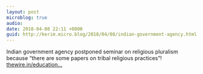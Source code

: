 ```yaml
---
layout: post
microblog: true
audio: 
date: 2018-04-08 22:11 +0800
guid: http://kerim.micro.blog/2018/04/08/indian-government-agency.html
---
```

Indian government agency postponed seminar on religious pluralism because “there are some papers on tribal religious practices”! [thewire.in/education...](http://thewire.in/education/objecting-to-papers-on-adivasi-religion-government-body-cans-philosophy-meet)
